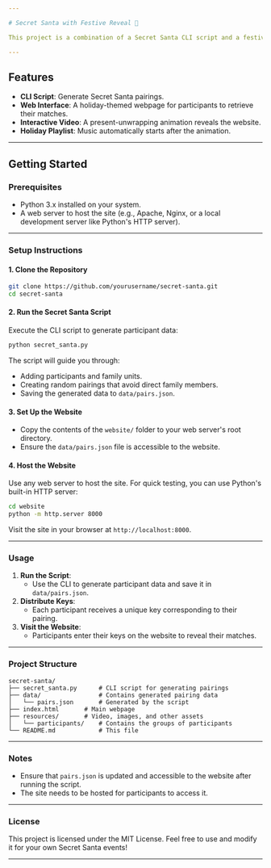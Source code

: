 ```yaml
---

# Secret Santa with Festive Reveal 🎅

This project is a combination of a Secret Santa CLI script and a festive website for displaying results. Participants are randomly matched, ensuring no direct family members are paired. The result is revealed through an interactive website with a holiday-themed video and playlist.

---
```


## Features
- **CLI Script**: Generate Secret Santa pairings.
- **Web Interface**: A holiday-themed webpage for participants to retrieve their matches.
- **Interactive Video**: A present-unwrapping animation reveals the website.
- **Holiday Playlist**: Music automatically starts after the animation.

---

## Getting Started

### Prerequisites
- Python 3.x installed on your system.
- A web server to host the site (e.g., Apache, Nginx, or a local development server like Python's HTTP server).

---

### Setup Instructions

#### 1. Clone the Repository
```bash
git clone https://github.com/yourusername/secret-santa.git
cd secret-santa
```

#### 2. Run the Secret Santa Script
Execute the CLI script to generate participant data:

```bash
python secret_santa.py
```

The script will guide you through:
- Adding participants and family units.
- Creating random pairings that avoid direct family members.
- Saving the generated data to `data/pairs.json`.

#### 3. Set Up the Website
- Copy the contents of the `website/` folder to your web server's root directory.
- Ensure the `data/pairs.json` file is accessible to the website.

#### 4. Host the Website
Use any web server to host the site. For quick testing, you can use Python's built-in HTTP server:
```bash
cd website
python -m http.server 8000
```
Visit the site in your browser at `http://localhost:8000`.

---

### Usage
1. **Run the Script**:
   - Use the CLI to generate participant data and save it in `data/pairs.json`.
2. **Distribute Keys**:
   - Each participant receives a unique key corresponding to their pairing.
3. **Visit the Website**:
   - Participants enter their keys on the website to reveal their matches.

---

### Project Structure
```
secret-santa/
├── secret_santa.py      # CLI script for generating pairings
├── data/                # Contains generated pairing data
│   └── pairs.json       # Generated by the script
├── index.html       # Main webpage
├── resources/       # Video, images, and other assets
│   └── participants/    # Contains the groups of participants
└── README.md            # This file
```

---

### Notes
- Ensure that `pairs.json` is updated and accessible to the website after running the script.
- The site needs to be hosted for participants to access it.

---

### License
This project is licensed under the MIT License. Feel free to use and modify it for your own Secret Santa events!

---
